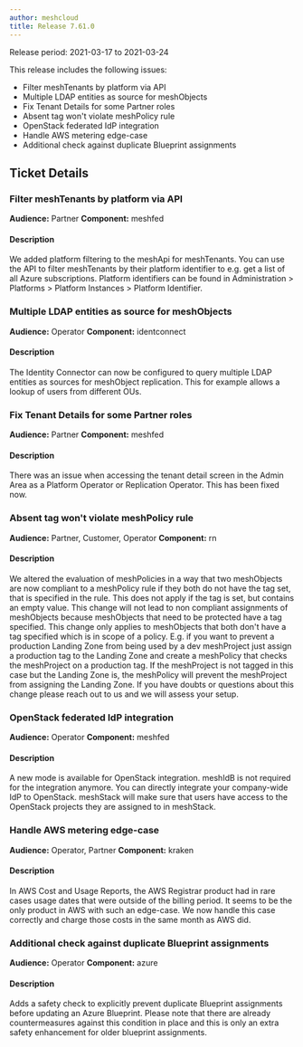 ```yaml
---
author: meshcloud
title: Release 7.61.0
---
```


Release period: 2021-03-17 to 2021-03-24

This release includes the following issues:
* Filter meshTenants by platform via API
* Multiple LDAP entities as source for meshObjects
* Fix Tenant Details for some Partner roles
* Absent tag won't violate meshPolicy rule
* OpenStack federated IdP integration
* Handle AWS metering edge-case
* Additional check against duplicate Blueprint assignments
<!--truncate-->

## Ticket Details
### Filter meshTenants by platform via API
**Audience:** Partner
**Component:** meshfed


#### Description
We added platform filtering to the meshApi for meshTenants. You can use the API to filter meshTenants by their platform identifier to e.g. get a list of all Azure subscriptions.
Platform identifiers can be found in Administration > Platforms > Platform Instances > Platform Identifier.

### Multiple LDAP entities as source for meshObjects
**Audience:** Operator
**Component:** identconnect


#### Description
The Identity Connector can now be configured to query multiple LDAP entities as sources 
for meshObject replication. This for example allows a lookup of users from different OUs.

### Fix Tenant Details for some Partner roles
**Audience:** Partner
**Component:** meshfed


#### Description
There was an issue when accessing the tenant detail screen in the Admin Area as a Platform Operator
or Replication Operator. This has been fixed now.

### Absent tag won't violate meshPolicy rule
**Audience:** Partner, Customer, Operator
**Component:** rn


#### Description
We altered the evaluation of meshPolicies in a way that two meshObjects are now compliant to a
meshPolicy rule if they both do not have the tag set, that is specified in the rule. This does
not apply if the tag is set, but contains an empty value.
This change will not lead to non compliant assignments of meshObjects because meshObjects that
need to be protected have a tag specified. This change only applies to meshObjects that both
don't have a tag specified which is in scope of a policy.
E.g. if you want to prevent a production Landing Zone from being used by a dev meshProject just
assign a production tag to the Landing Zone and create a meshPolicy that checks the meshProject
on a production tag. If the meshProject is not tagged in this case but the Landing Zone is, the
meshPolicy will prevent the meshProject from assigning the Landing Zone.
If you have doubts or questions about this change please reach out to us and we will assess
your setup.

### OpenStack federated IdP integration
**Audience:** Operator
**Component:** meshfed


#### Description
A new mode is available for OpenStack integration. meshIdB is not required for the integration anymore. You can directly integrate your company-wide IdP to OpenStack. meshStack will make sure that users have access to the OpenStack projects they are assigned to in meshStack.

### Handle AWS metering edge-case
**Audience:** Operator, Partner
**Component:** kraken


#### Description
In AWS Cost and Usage Reports, the AWS Registrar product had in rare cases usage dates that were
outside of the billing period. It seems to be the only product in AWS with such an edge-case. We now handle
this case correctly and charge those costs in the same month as AWS did.

### Additional check against duplicate Blueprint assignments
**Audience:** Operator
**Component:** azure


#### Description
Adds a safety check to explicitly prevent duplicate Blueprint assignments before updating an Azure Blueprint.
Please note that there are already countermeasures against this condition in place and this is only an extra
safety enhancement for older blueprint assignments.

